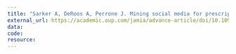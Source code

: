 ```yaml
---
title: "Sarker A, DeRoos A, Perrone J. Mining social media for prescription medication abuse monitoring: a review and proposal for a data-centric framework. Journal of the American Medical Informatics Association. 2019." 
external_url: https://academic.oup.com/jamia/advance-article/doi/10.1093/jamia/ocz162/5581276
data:
code:
resource:
---
```


